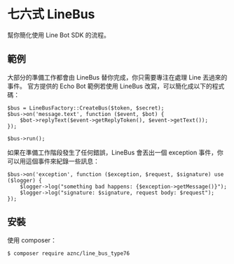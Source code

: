 # 七六式 LineBus
幫你簡化使用 Line Bot SDK 的流程。

## 範例
大部分的準備工作都會由 LineBus 替你完成，你只需要專注在處理 Line 丟過來的事件。
官方提供的 Echo Bot 範例若使用 LineBus 改寫，可以簡化成以下的程式碼：
```
$bus = LineBusFactory::CreateBus($token, $secret);
$bus->on('message.text', function ($event, $bot) {
    $bot->replyText($event->getReplyToken(), $event->getText());
});

$bus->run();
```

如果在準備工作階段發生了任何錯誤，LineBus 會丟出一個 exception 事件，你可以用這個事件來紀錄一些訊息：
```
$bus->on('exception', function ($exception, $request, $signature) use ($logger) {
    $logger->log("something bad happens: {$exception->getMessage()}");
    $logger->log("signature: $signature, request body: $request");
});
```

## 安裝
使用 composer：
```
$ composer require aznc/line_bus_type76
```